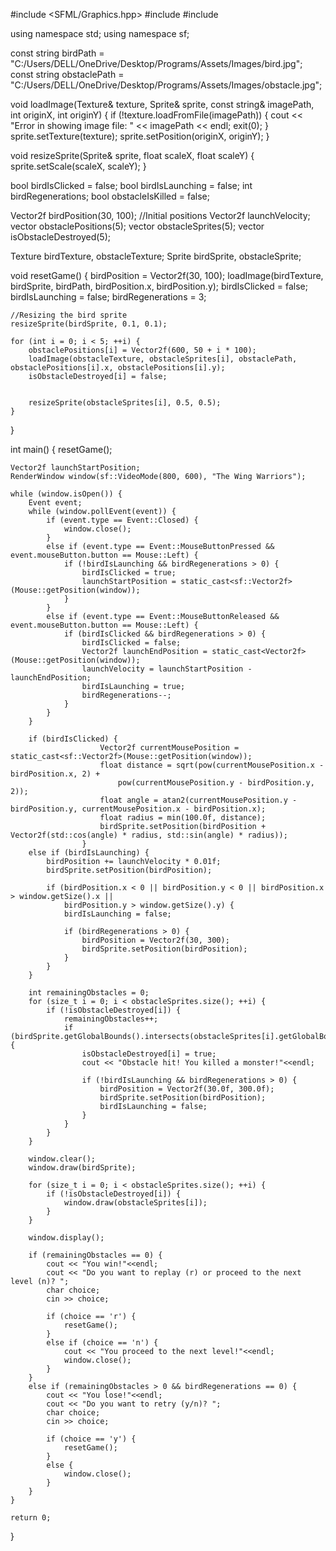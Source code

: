 #include <SFML/Graphics.hpp>
#include <iostream>
#include <vector>


using namespace std;
using namespace sf;

const string birdPath = "C:/Users/DELL/OneDrive/Desktop/Programs/Assets/Images/bird.jpg";
const string obstaclePath = "C:/Users/DELL/OneDrive/Desktop/Programs/Assets/Images/obstacle.jpg";

void loadImage(Texture& texture, Sprite& sprite, const string& imagePath, int originX, int originY) {
	if (!texture.loadFromFile(imagePath)) {
		cout << "Error in showing image file: " << imagePath << endl;
		exit(0);
	}
	sprite.setTexture(texture);
	sprite.setPosition(originX, originY);
}

void resizeSprite(Sprite& sprite, float scaleX, float scaleY) {
	sprite.setScale(scaleX, scaleY);
}

bool birdIsClicked = false;
bool birdIsLaunching = false;
int birdRegenerations;
bool obstacleIsKilled = false;

Vector2f birdPosition(30, 100);     //Initial positions
Vector2f launchVelocity;
vector<Vector2f> obstaclePositions(5);
vector<Sprite> obstacleSprites(5);
vector<bool> isObstacleDestroyed(5);

Texture birdTexture, obstacleTexture;
Sprite birdSprite, obstacleSprite;

void resetGame() {
    birdPosition = Vector2f(30, 100);
    loadImage(birdTexture, birdSprite, birdPath, birdPosition.x, birdPosition.y);
    birdIsClicked = false;
    birdIsLaunching = false;
    birdRegenerations = 3;

    //Resizing the bird sprite
    resizeSprite(birdSprite, 0.1, 0.1);

    for (int i = 0; i < 5; ++i) {
        obstaclePositions[i] = Vector2f(600, 50 + i * 100);
        loadImage(obstacleTexture, obstacleSprites[i], obstaclePath, obstaclePositions[i].x, obstaclePositions[i].y);
        isObstacleDestroyed[i] = false;

       
        resizeSprite(obstacleSprites[i], 0.5, 0.5);
    }
}

int main() {
	resetGame();

	Vector2f launchStartPosition;
	RenderWindow window(sf::VideoMode(800, 600), "The Wing Warriors");

    while (window.isOpen()) {
        Event event;
        while (window.pollEvent(event)) {
            if (event.type == Event::Closed) {
                window.close();
            }
            else if (event.type == Event::MouseButtonPressed && event.mouseButton.button == Mouse::Left) {
                if (!birdIsLaunching && birdRegenerations > 0) {
                    birdIsClicked = true;
                    launchStartPosition = static_cast<sf::Vector2f>(Mouse::getPosition(window));
                }
            }
            else if (event.type == Event::MouseButtonReleased && event.mouseButton.button == Mouse::Left) {
                if (birdIsClicked && birdRegenerations > 0) {
                    birdIsClicked = false;
                    Vector2f launchEndPosition = static_cast<Vector2f>(Mouse::getPosition(window));
                    launchVelocity = launchStartPosition - launchEndPosition;
                    birdIsLaunching = true;
                    birdRegenerations--;
                }
            }
        }

        if (birdIsClicked) {
                        Vector2f currentMousePosition = static_cast<sf::Vector2f>(Mouse::getPosition(window));
                        float distance = sqrt(pow(currentMousePosition.x - birdPosition.x, 2) +
                            pow(currentMousePosition.y - birdPosition.y, 2));
                        float angle = atan2(currentMousePosition.y - birdPosition.y, currentMousePosition.x - birdPosition.x);
                        float radius = min(100.0f, distance);
                        birdSprite.setPosition(birdPosition + Vector2f(std::cos(angle) * radius, std::sin(angle) * radius));
                    }
        else if (birdIsLaunching) {
            birdPosition += launchVelocity * 0.01f;
            birdSprite.setPosition(birdPosition);

            if (birdPosition.x < 0 || birdPosition.y < 0 || birdPosition.x > window.getSize().x ||
                birdPosition.y > window.getSize().y) {
                birdIsLaunching = false;

                if (birdRegenerations > 0) {
                    birdPosition = Vector2f(30, 300);
                    birdSprite.setPosition(birdPosition);
                }
            }
        }

        int remainingObstacles = 0;
        for (size_t i = 0; i < obstacleSprites.size(); ++i) {
            if (!isObstacleDestroyed[i]) {
                remainingObstacles++;
                if (birdSprite.getGlobalBounds().intersects(obstacleSprites[i].getGlobalBounds())) {
                    isObstacleDestroyed[i] = true;
                    cout << "Obstacle hit! You killed a monster!"<<endl;

                    if (!birdIsLaunching && birdRegenerations > 0) {
                        birdPosition = Vector2f(30.0f, 300.0f);
                        birdSprite.setPosition(birdPosition);
                        birdIsLaunching = false;
                    }
                }
            }
        }

        window.clear();
        window.draw(birdSprite);

        for (size_t i = 0; i < obstacleSprites.size(); ++i) {
            if (!isObstacleDestroyed[i]) {
                window.draw(obstacleSprites[i]);
            }
        }

        window.display();

        if (remainingObstacles == 0) {
            cout << "You win!"<<endl;
            cout << "Do you want to replay (r) or proceed to the next level (n)? ";
            char choice;
            cin >> choice;

            if (choice == 'r') {
                resetGame();
            }
            else if (choice == 'n') {
                cout << "You proceed to the next level!"<<endl;
                window.close();
            }
        }
        else if (remainingObstacles > 0 && birdRegenerations == 0) {
            cout << "You lose!"<<endl;
            cout << "Do you want to retry (y/n)? ";
            char choice;
            cin >> choice;

            if (choice == 'y') {
                resetGame();
            }
            else {
                window.close();
            }
        }
    }

    return 0;
}

